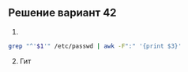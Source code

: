 ## Решение вариант 42 
1.
```bash
grep "^'$1'" /etc/passwd | awk -F":" '{print $3}'
``` 
 2. Гит 
 ```bash
```